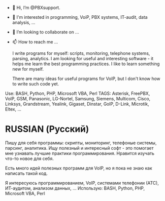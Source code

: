 - 👋 Hi, I’m @PBXsupport. 
- 👀 I'm interested in programming, VoiP, PBX systems, IT-audit, data analysis, ...
- 💞️ I’m looking to collaborate on ...
- 📫 How to reach me ...


  I write programs for myself: scripts, monitoring, telephone systems, parsing, analytics.
I am looking for useful and interesting software - it helps me learn the best programming practices.
I like to learn something new for myself.

  There are many ideas for useful programs for VoIP, but I don't know how to write such code yet.

Use: BASH, Python, PHP, Microsoft VBA, Perl
TAGS: Asterisk, FreePBX, VoIP, GSM, Panasonic, LG-Nortel, Samsung, Siemens, Multicom, Cisco, Linksys, Grandstream, Yealink, Gigaset, Dinstar, GoIP, D-Link, Microtik, Eltex, ...


RUSSIAN (Русский)
=================

 Пишу для себя программы: cкрипты, мониторинг, телефоные системы, парсинг, аналитика.
Ищу полезный и интересный софт - это помогает мне узнавать лучшие практики программирования. 
Нравится изучать что-то новое для себя.

 Есть много идей полезных программ для VoIP, но я пока не знаю как написать такой код.

Я интересуюсь программированием, VoIP, системами телефонии (АТС), ИТ-аудитом, анализом данных, ...
Использую: BASH, Python, PHP, Microsoft VBA, Perl


<!---
PBXsupport/PBXsupport is a ✨ special ✨ repository because its `README.md` (this file) appears on your GitHub profile.
You can click the Preview link to take a look at your changes.
--->
